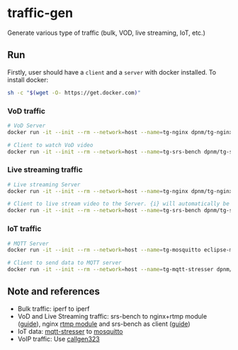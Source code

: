 # traffic-gen
Generate various type of traffic (bulk, VOD, live streaming, IoT, etc.)

## Run
Firstly, user should have a `client` and a `server` with docker installed. To install docker:
```bash
sh -c "$(wget -O- https://get.docker.com)"
```
### VoD traffic

```bash
# VoD Server
docker run -it --init --rm --network=host --name=tg-nginx dpnm/tg-nginx

# Client to watch VoD video
docker run -it --init --rm --network=host --name=tg-srs-bench dpnm/tg-srs-bench ./rtmp_play.sh -c <NUM_CONNECTIONS> -r rtmp://<SERVER_IP>/vod/bbb.mp4
```
### Live streaming traffic
```bash
# Live streaming Server
docker run -it --init --rm --network=host --name=tg-nginx dpnm/tg-nginx

# Client to live stream video to the Server. {i} will automatically be set from 0 to <NUM_CONNECTIONS>
docker run -it --init --rm --network=host --name=tg-srs-bench dpnm/tg-srs-bench ./rtmp_publish.sh -c <NUM_CONNECTIONS> -r rtmp://<SERVER_IP>/live/test_{i}
```
### IoT traffic
```bash
# MQTT Server
docker run -it --init --rm --network=host --name=tg-mosquitto eclipse-mosquitto

# Client to send data to MQTT server
docker run -it --init --rm --network=host --name=tg-mqtt-stresser dpnm/tg-mqtt-stresser -broker tcp://<SERVER_IP>:1883 -num-clients 4 -num-messages 15000
```

## Note and references
- Bulk traffic: iperf to iperf
- VoD and Live Streaming traffic: srs-bench to nginx+rtmp module ([guide](https://docs.peer5.com/guides/setting-up-hls-live-streaming-server-using-nginx/)), nginx [rtmp module](://github.com/sergey-dryabzhinsky/nginx-rtmp-module) and srs-bench as client ([guide](https://hardelm.github.io/2017/07/11/srs-bench%E5%AE%89%E8%A3%85%E4%B8%8E%E4%BD%BF%E7%94%A8))
- IoT data: [mqtt-stresser](https://github.com/inovex/mqtt-stresser) to [mosquitto](https://github.com/eclipse/mosquitto)
- VoIP traffic: Use [callgen323](https://github.com/willamowius/callgen323)


